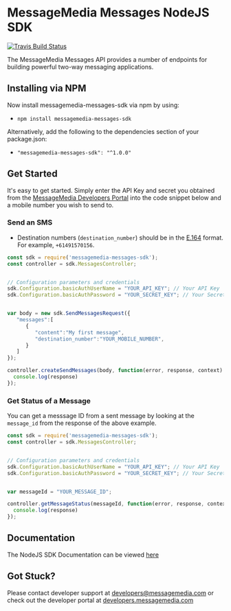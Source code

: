 # MessageMedia Messages NodeJS SDK
[![Travis Build Status](https://api.travis-ci.org/messagemedia/messages-nodejs-sdk.svg?branch=master)](https://travis-ci.org/messagemedia/messages-nodejs-sdk)

The MessageMedia Messages API provides a number of endpoints for building powerful two-way messaging applications.

## Installing via NPM
Now install messagemedia-messages-sdk via npm by using:
* `npm install messagemedia-messages-sdk`

Alternatively, add the following to the dependencies section of your package.json:
* `"messagemedia-messages-sdk": "^1.0.0"`

## Get Started
It's easy to get started. Simply enter the API Key and secret you obtained from the [MessageMedia Developers Portal](https://developers.messagemedia.com) into the code snippet below and a mobile number you wish to send to.

### Send an SMS
* Destination numbers (`destination_number`) should be in the [E.164](http://en.wikipedia.org/wiki/E.164) format. For example, `+61491570156`.
```javascript
const sdk = require('messagemedia-messages-sdk');
const controller = sdk.MessagesController;


// Configuration parameters and credentials
sdk.Configuration.basicAuthUserName = "YOUR_API_KEY"; // Your API Key
sdk.Configuration.basicAuthPassword = "YOUR_SECRET_KEY"; // Your Secret Key


var body = new sdk.SendMessagesRequest({
   "messages":[
      {
         "content":"My first message",
         "destination_number":"YOUR_MOBILE_NUMBER",
      }
   ]
});

controller.createSendMessages(body, function(error, response, context) {
  console.log(response)
});
```

### Get Status of a Message
You can get a messsage ID from a sent message by looking at the `message_id` from the response of the above example.
```javascript
const sdk = require('messagemedia-messages-sdk');
const controller = sdk.MessagesController;


// Configuration parameters and credentials
sdk.Configuration.basicAuthUserName = "YOUR_API_KEY"; // Your API Key
sdk.Configuration.basicAuthPassword = "YOUR_SECRET_KEY"; // Your Secret Key


var messageId = "YOUR_MESSAGE_ID";

controller.getMessageStatus(messageId, function(error, response, context) {
  console.log(response)
});
```

## Documentation
The NodeJS SDK Documentation can be viewed [here](DOCUMENTATION.md)

## Got Stuck?
Please contact developer support at developers@messagemedia.com or check out the developer portal at [developers.messagemedia.com](https://developers.messagemedia.com/)
